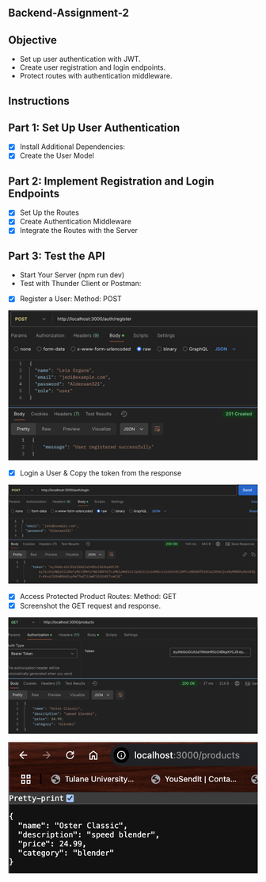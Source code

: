 ## **Backend-Assignment-2**

## **Objective**
- Set up user authentication with JWT.
- Create user registration and login endpoints.
- Protect routes with authentication middleware.

## **Instructions**
## **Part 1: Set Up User Authentication**
- [x] Install Additional Dependencies:
- [x] Create the User Model

## **Part 2: Implement Registration and Login Endpoints**
- [x] Set Up the Routes
- [x] Create Authentication Middleware
- [x] Integrate the Routes with the Server

## **Part 3: Test the API**
- Start Your Server (npm run dev)
- Test with Thunder Client or Postman:
- [x] Register a User: Method: POST

![Alt text](imgs/auth-register.png)

- [x] Login a User & Copy the token from the response

![Alt text](imgs/auth-login.jpg)

- [x] Access Protected Product Routes: Method: GET
- [x] Screenshot the GET request and response.

![Alt text](imgs/products-token.jpg)

![Alt text](imgs/3000-products.png)

